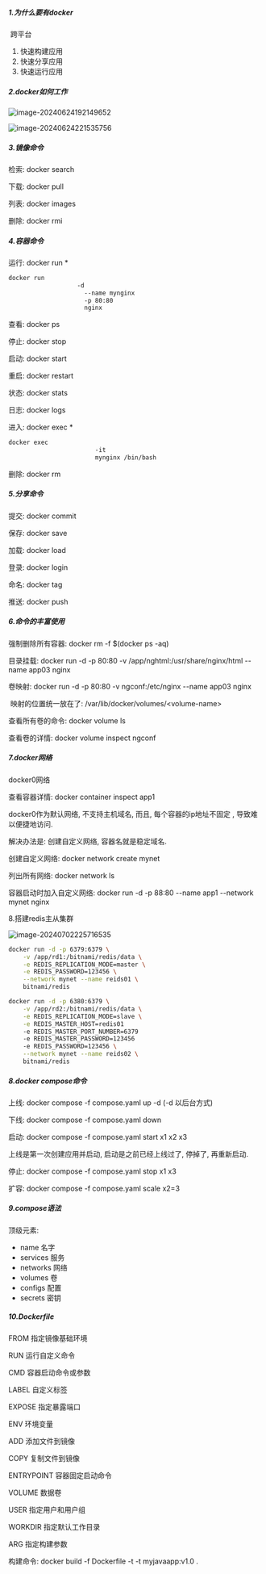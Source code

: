 ##### 1.为什么要有docker

​	跨平台

1. 快速构建应用
2. 快速分享应用
3. 快速运行应用

##### 2.docker如何工作

![image-20240624192149652](./assets/image-20240624192149652.png)

![image-20240624221535756](./assets/image-20240624221535756.png)



##### 3.镜像命令

检索: docker search

下载: docker pull

列表: docker images

删除: docker rmi



##### 4.容器命令

运行: docker run  *

```sh
docker run 
				   -d 
					 --name mynginx 
					 -p 80:80
					 nginx
```

查看: docker ps

停止: docker stop

启动: docker start

重启: docker restart

状态: docker stats

日志: docker logs

进入: docker exec  *

```sh
docker exec
						-it
						mynginx /bin/bash
```

删除: docker rm





##### 5.分享命令

提交: docker commit

保存: docker save

加载: docker load

登录: docker login

命名: docker tag

推送: docker push





##### 6.命令的丰富使用

强制删除所有容器: docker rm -f $(docker ps -aq)

目录挂载: docker run -d -p 80:80 -v /app/nghtml:/usr/share/nginx/html --name app03 nginx

卷映射: docker run -d -p 80:80 -v ngconf:/etc/nginx --name app03 nginx

​					映射的位置统一放在了: /var/lib/docker/volumes/\<volume-name\>

查看所有卷的命令: docker volume ls

查看卷的详情: docker volume inspect ngconf





##### 7.docker网络

docker0网络

查看容器详情: docker container inspect app1

docker0作为默认网络, 不支持主机域名, 而且, 每个容器的ip地址不固定 , 导致难以便捷地访问.

解决办法是: 创建自定义网络, 容器名就是稳定域名.



创建自定义网络: docker network create mynet

列出所有网络: docker network ls



容器启动时加入自定义网络: docker run -d -p 88:80 --name app1 --network mynet nginx





8.搭建redis主从集群

![image-20240702225716535](./assets/image-20240702225716535.png)

```sh
docker run -d -p 6379:6379 \
	-v /app/rd1:/bitnami/redis/data \
	-e REDIS_REPLICATION_MODE=master \
	-e REDIS_PASSWORD=123456 \
	--network mynet --name reids01 \
	bitnami/redis
```

```sh
docker run -d -p 6380:6379 \
	-v /app/rd2:/bitnami/redis/data \
	-e REDIS_REPLICATION_MODE=slave \
	-e REDIS_MASTER_HOST=redis01
	-e REDIS_MASTER_PORT_NUMBER=6379
	-e REDIS_MASTER_PASSWORD=123456
	-e REDIS_PASSWORD=123456 \
	--network mynet --name reids02 \
	bitnami/redis
```



##### 8.docker compose命令

上线: docker compose -f compose.yaml up -d   (-d 以后台方式)

下线: docker compose -f compose.yaml down

启动: docker compose -f compose.yaml start x1 x2 x3

上线是第一次创建应用并启动, 启动是之前已经上线过了, 停掉了, 再重新启动. 

停止: docker compose -f compose.yaml stop x1 x3

扩容: docker compose -f compose.yaml scale x2=3





##### 9.compose语法

顶级元素:

- name		名字
- services         服务
- networks       网络
- volumes        卷
- configs          配置
- secrets          密钥





##### 10.Dockerfile

FROM		 指定镜像基础环境

RUN		   运行自定义命令

CMD		   容器启动命令或参数

LABEL	      自定义标签

EXPOSE	   指定暴露端口

ENV		   环境变量

ADD		   添加文件到镜像

COPY		 复制文件到镜像

ENTRYPOINT  容器固定启动命令

VOLUME	   数据卷

USER		指定用户和用户组

WORKDIR	指定默认工作目录

ARG		  指定构建参数



构建命令: docker build -f Dockerfile -t -t myjavaapp:v1.0 .























